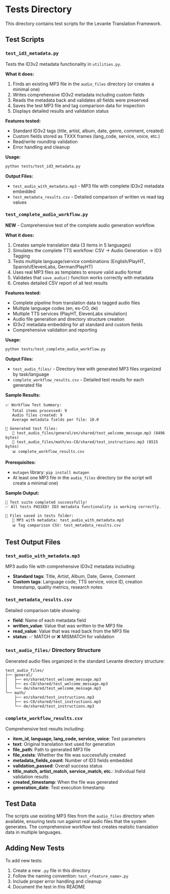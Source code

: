 # Tests Directory

This directory contains test scripts for the Levante Translation Framework.

## Test Scripts

### `test_id3_metadata.py`

Tests the ID3v2 metadata functionality in `utilities.py`.

**What it does:**
1. Finds an existing MP3 file in the `audio_files` directory (or creates a minimal one)
2. Writes comprehensive ID3v2 metadata including custom fields
3. Reads the metadata back and validates all fields were preserved
4. Saves the test MP3 file and tag comparison data for inspection
5. Displays detailed results and validation status

**Features tested:**
- Standard ID3v2 tags (title, artist, album, date, genre, comment, created)
- Custom fields stored as TXXX frames (lang_code, service, voice, etc.)
- Read/write roundtrip validation
- Error handling and cleanup

**Usage:**
```bash
python tests/test_id3_metadata.py
```

**Output Files:**
- `test_audio_with_metadata.mp3` - MP3 file with complete ID3v2 metadata embedded
- `test_metadata_results.csv` - Detailed comparison of written vs read tag values

### `test_complete_audio_workflow.py`

**NEW** - Comprehensive test of the complete audio generation workflow.

**What it does:**
1. Creates sample translation data (3 items in 5 languages)
2. Simulates the complete TTS workflow: CSV → Audio Generation → ID3 Tagging
3. Tests multiple language/service combinations (English/PlayHT, Spanish/ElevenLabs, German/PlayHT)
4. Uses real MP3 files as templates to ensure valid audio format
5. Validates that `save_audio()` function works correctly with metadata
6. Creates detailed CSV report of all test results

**Features tested:**
- Complete pipeline from translation data to tagged audio files
- Multiple language codes (en, es-CO, de)
- Multiple TTS services (PlayHT, ElevenLabs simulation)
- Audio file generation and directory structure creation
- ID3v2 metadata embedding for all standard and custom fields
- Comprehensive validation and reporting

**Usage:**
```bash
python tests/test_complete_audio_workflow.py
```

**Output Files:**
- `test_audio_files/` - Directory tree with generated MP3 files organized by task/language
- `complete_workflow_results.csv` - Detailed test results for each generated file

**Sample Results:**
```
📈 Workflow Test Summary:
   Total items processed: 9
   Audio files created: 9
   Average metadata fields per file: 10.0
   
📁 Generated test files:
   🎵 test_audio_files/general/en/shared/test_welcome_message.mp3 (8496 bytes)
   🎵 test_audio_files/math/es-CO/shared/test_instructions.mp3 (8515 bytes)
   📊 complete_workflow_results.csv
```

**Prerequisites:**
- `mutagen` library: `pip install mutagen`
- At least one MP3 file in the `audio_files` directory (or the script will create a minimal one)

**Sample Output:**
```
🎯 Test suite completed successfully!
✅ All tests PASSED! ID3 metadata functionality is working correctly.

📁 Files saved in tests folder:
   🎵 MP3 with metadata: test_audio_with_metadata.mp3
   📊 Tag comparison CSV: test_metadata_results.csv
```

## Test Output Files

### `test_audio_with_metadata.mp3`
MP3 audio file with comprehensive ID3v2 metadata including:
- **Standard tags**: Title, Artist, Album, Date, Genre, Comment
- **Custom tags**: Language code, TTS service, voice ID, creation timestamp, quality metrics, research notes

### `test_metadata_results.csv`
Detailed comparison table showing:
- **field**: Name of each metadata field
- **written_value**: Value that was written to the MP3 file
- **read_value**: Value that was read back from the MP3 file  
- **status**: ✅ MATCH or ❌ MISMATCH for validation

### `test_audio_files/` Directory Structure
Generated audio files organized in the standard Levante directory structure:
```
test_audio_files/
├── general/
│   ├── en/shared/test_welcome_message.mp3
│   ├── es-CO/shared/test_welcome_message.mp3
│   └── de/shared/test_welcome_message.mp3
└── math/
    ├── en/shared/test_instructions.mp3
    ├── es-CO/shared/test_instructions.mp3
    └── de/shared/test_instructions.mp3
```

### `complete_workflow_results.csv`
Comprehensive test results including:
- **item_id, language, lang_code, service, voice**: Test parameters
- **text**: Original translation text used for generation
- **file_path**: Path to generated MP3 file
- **file_exists**: Whether the file was successfully created
- **metadata_fields_count**: Number of ID3 fields embedded
- **validation_passed**: Overall success status
- **title_match, artist_match, service_match, etc.**: Individual field validation results
- **created_timestamp**: When the file was generated
- **generation_date**: Test execution timestamp

## Test Data

The scripts use existing MP3 files from the `audio_files` directory when available, ensuring tests run against real audio files that the system generates. The comprehensive workflow test creates realistic translation data in multiple languages.

## Adding New Tests

To add new tests:
1. Create a new `.py` file in this directory
2. Follow the naming convention: `test_<feature_name>.py` 
3. Include proper error handling and cleanup
4. Document the test in this README 